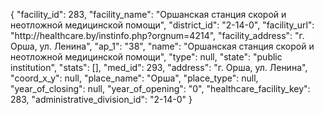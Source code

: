 {
    "facility_id": 283,
    "facility_name": "Оршанская станция скорой и неотложной медицинской помощи",
    "district_id": "2-14-0",
    "facility_url": "http:\/\/healthcare.by\/instinfo.php?orgnum=4214",
    "facility_address": "г. Орша, ул. Ленина",
    "ap_1": "38",
    "name": "Оршанская станция скорой и неотложной медицинской помощи",
    "type": null,
    "state": "public institution",
    "stats": [],
    "med_id": 293,
    "address": "г. Орша, ул. Ленина",
    "coord_x_y": null,
    "place_name": "Орша",
    "place_type": null,
    "year_of_closing": null,
    "year_of_opening": "0",
    "healthcare_facility_key": 283,
    "administrative_division_id": "2-14-0"
}